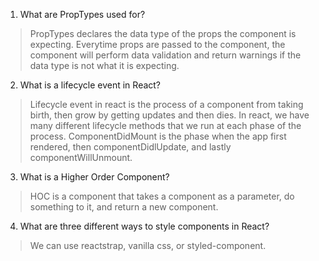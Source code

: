 1. What are PropTypes used for?
> PropTypes declares the data type of the props the component is expecting. Everytime props are passed to the component, the component will perform data validation and return warnings if the data type is not what it is expecting.

2. What is a lifecycle event in React?
> Lifecycle event in react is the process of a component from taking birth, then grow by getting updates and then dies. In react, we have many different lifecycle methods that we run at each phase of the process. ComponentDidMount is the phase when the app first rendered, then componentDidlUpdate, and lastly componentWillUnmount.

3. What is a Higher Order Component?
> HOC is a component that takes a component as a parameter, do something to it, and return a new component. 


4. What are three different ways to style components in React?
> We can use reactstrap, vanilla css, or styled-component.